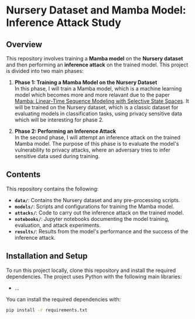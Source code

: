 # Nursery Dataset and Mamba Model: Inference Attack Study

## Overview

This repository involves training a **Mamba model** on the **Nursery dataset** and then performing an **inference attack** on the trained model. This project is divided into two main phases:

1. **Phase 1: Training a Mamba Model on the Nursery Dataset**  
   In this phase, I will train a Mamba model, which is a machine learning model which becomes more and more relavant due to the paper [Mamba: Linear-Time Sequence Modeling with Selective State Spaces](https://arxiv.org/abs/2312.00752). It will be trained on the Nursery dataset, which is a classic dataset for evaluating models in classification tasks, using privacy sensitive data which will be interesting for phase 2.

2. **Phase 2: Performing an Inference Attack**  
   In the second phase, I will attempt an inference attack on the trained Mamba model. The purpose of this phase is to evaluate the model's vulnerability to privacy attacks, where an adversary tries to infer sensitive data used during training.

## Contents

This repository contains the following:

- **`data/`**: Contains the Nursery dataset and any pre-processing scripts.
- **`models/`**: Scripts and configurations for training the Mamba model.
- **`attacks/`**: Code to carry out the inference attack on the trained model.
- **`notebooks/`**: Jupyter notebooks documenting the model training, evaluation, and attack experiments.
- **`results/`**: Results from the model's performance and the success of the inference attack.


## Installation and Setup

To run this project locally, clone this repository and install the required dependencies. The project uses Python with the following main libraries:

- ...

You can install the required dependencies with:

```bash
pip install -r requirements.txt

